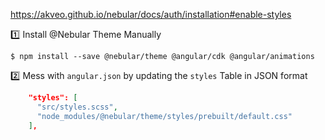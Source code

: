 
https://akveo.github.io/nebular/docs/auth/installation#enable-styles

:one: Install @Nebular Theme Manually

```
$ npm install --save @nebular/theme @angular/cdk @angular/animations
```

:two: Mess with `angular.json` by updating the `styles` Table in JSON format

```json
    "styles": [
      "src/styles.scss",
      "node_modules/@nebular/theme/styles/prebuilt/default.css"
    ],
```
